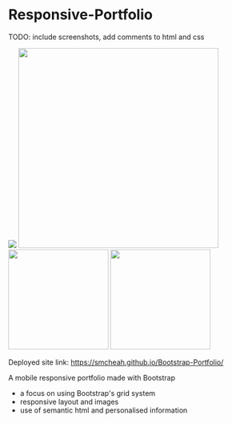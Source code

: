 # Responsive-Portfolio
TODO: include screenshots, add comments to html and css

![](https://media.giphy.com/media/gFQQPPHSGATLOIaWDr/giphy.gif)
<img src="https://media.giphy.com/media/gFQQPPHSGATLOIaWDr/giphy.gif" width="400"/>
<img src="https://i.gyazo.com/5cf92305ec291946ce654baac125ad43.png" width="200"/>
<img src="https://i.gyazo.com/417beda22a6c6bc327666e27fc62a995.png" width="200"/>

Deployed site link: https://smcheah.github.io/Bootstrap-Portfolio/

A mobile responsive portfolio made with Bootstrap
- a focus on using Bootstrap's grid system
- responsive layout and images
- use of semantic html and personalised information

